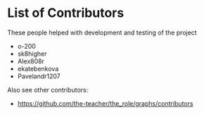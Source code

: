 # List of Contributors

These people helped with development and testing of the project

- o-200
- sk8higher
- Alex808r
- ekatebenkova
- Pavelandr1207

Also see other contributors:

- https://github.com/the-teacher/the_role/graphs/contributors
